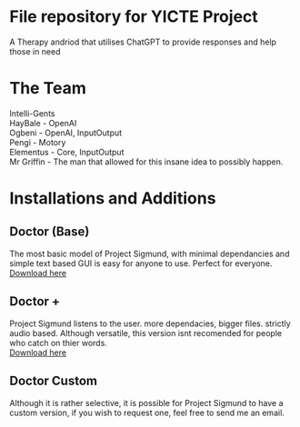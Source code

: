 # File repository for YICTE Project
A Therapy andriod that utilises ChatGPT to provide responses and help those in need

# The Team
Intelli-Gents <br>
HayBale - OpenAI <br>
Ogbeni - OpenAI, InputOutput <br>
Pengi - Motory<br>
Elementus - Core, InputOutput <br>
Mr Griffin - The man that allowed for this insane idea to possibly happen. <br>

# Installations and Additions
## Doctor (Base)
The most basic model of Project Sigmund, with minimal dependancies and simple text based GUI is easy for anyone to use. Perfect for everyone. <br>
[Download here](https://github.com/DaRealElementus/Project-Sigmund/tree/Doctor-Base-(dont-merge))<br>
## Doctor +
Project Sigmund listens to the user. more dependacies, bigger files. strictly audio based. Although versatile, this version isnt recomended for people who catch on thier words. <br>
[Download here](https://github.com/DaRealElementus/Project-Sigmund/tree/Doctor+-(dont-merge))<br>


## Doctor Custom
Although it is rather selective, it is possible for Project Sigmund to have a custom version, if you wish to request one, feel free to send me an email. <br>
